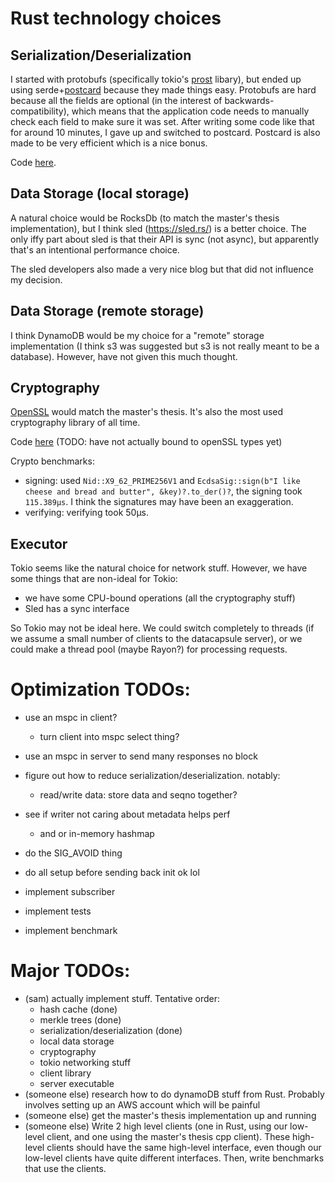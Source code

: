 
# Rust technology choices

## Serialization/Deserialization

I started with protobufs (specifically tokio's [prost](https://crates.io/crates/prost) libary), but ended up using serde+[postcard](https://crates.io/crates/postcard) because they made things easy.
Protobufs are hard because all the fields are optional (in the interest of backwards-compatibility), which
means that the application code needs to manually check each field to make sure it was set. After writing
some code like that for around 10 minutes, I gave up and switched to postcard. Postcard is also made to be very efficient which is a nice bonus.

Code [here](./rustdc/src/request.rs).


## Data Storage (local storage)

A natural choice would be RocksDb (to match the master's thesis implementation), but I think sled (https://sled.rs/) is
a better choice. The only iffy part about sled is that their API is sync (not async), but apparently that's an intentional performance choice.

The sled developers also made a very nice blog but that did not influence my decision.

## Data Storage (remote storage)

I think DynamoDB would be my choice for a "remote" storage implementation (I think s3 was suggested but s3 is not
really meant to be a database). However, have not given this much thought.


## Cryptography

[OpenSSL](https://docs.rs/openssl/latest/openssl/) would match the master's thesis. It's also the most
used cryptography library of all time.

Code [here](./rustdc/src/crypto.rs) (TODO: have not actually bound to openSSL types yet)

Crypto benchmarks:
 - signing: used `Nid::X9_62_PRIME256V1` and `EcdsaSig::sign(b"I like cheese and bread and butter", &key)?.to_der()?`,
   the signing took `115.389µs`. I think the signatures may have been an exaggeration.
 - verifying: verifying took 50µs.




## Executor

Tokio seems like the natural choice for network stuff. However, we have some things that are non-ideal for Tokio:
 - we have some CPU-bound operations (all the cryptography stuff)
 - Sled has a sync interface

So Tokio may not be ideal here. We could switch completely to threads (if we assume a small number of
clients to the datacapsule server), or we could make a thread pool (maybe Rayon?) for processing
requests.


# Optimization TODOs:

 - use an mspc in client?
     - turn client into mspc select thing?
 - use an mspc in server to send many responses no block
 - figure out how to reduce serialization/deserialization. notably:
     - read/write data: store data and seqno together?

 - see if writer not caring about metadata helps perf
     - and or in-memory hashmap

 - do the SIG_AVOID thing
 - do all setup before sending back init ok lol 
 - implement subscriber
 - implement tests
 - implement benchmark


# Major TODOs:

 - (sam) actually implement stuff. Tentative order:
     - hash cache (done)
     - merkle trees (done)
     - serialization/deserialization (done)
     - local data storage
     - cryptography
     - tokio networking stuff
     - client library
     - server executable
 - (someone else) research how to do dynamoDB stuff from Rust. Probably involves setting up an AWS account which will be painful
 - (someone else) get the master's thesis implementation up and running
 - (someone else) Write 2 high level clients (one in Rust, using our low-level client, and one using the master's thesis cpp client). These high-level clients should have the same high-level interface, even though our low-level clients have quite different interfaces. Then, write benchmarks that use the clients. 


